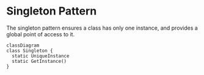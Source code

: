 # Singleton Pattern
The singleton pattern ensures a class has only one instance, 
and provides a global point of access to it.

```mermaid
classDiagram
class Singleton {
  static UniqueInstance
  static GetInstance()
}
